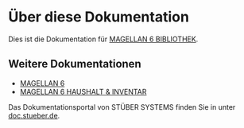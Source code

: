 # Über diese Dokumentation

Dies ist die Dokumentation für [MAGELLAN 6 BIBLIOTHEK](http://magellan.stueber.de/magellan-library.php).

## Weitere Dokumentationen

* [MAGELLAN 6](https://doc.magellan6.stueber.de)
* [MAGELLAN 6 HAUSHALT & INVENTAR](https://doc.magellan6-haushalt-inventar.stueber.de)

Das Dokumentationsportal von STÜBER SYSTEMS finden Sie in unter [doc.stueber.de](http://doc.stueber.de).

